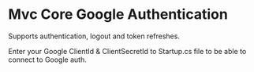 # Mvc Core Google Authentication

Supports authentication, logout and token refreshes.

Enter your Google ClientId & ClientSecretId to Startup.cs file to be able to connect to Google auth.
